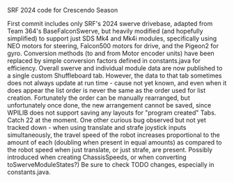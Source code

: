 SRF 2024 code for Crescendo Season

First commit includes only SRF's 2024 swerve drivebase, adapted from 
Team 364's BaseFalconSwerve, but heavily modified (and hopefully
simplified) to support just SDS Mk4 and Mk4i modules, specifically using NEO motors
for steering, Falcon500 motors for drive, and the Pigeon2 for gyro. 
Conversion methods (to and from Motor encoder units) have been replaced by simple conversion factors defined in constants.java for efficiency.
Overall swerve and individual module data are now published to a single custom Shuffleboard tab. However, the data to that tab sometimes does not always update at run time - cause not yet known, and even when it does appear the list order is never the same as the order used for list creation. Fortunately the order can be manually rearranged, but unfortunately once done, the new arrangement cannot be saved, since WPILIB does not support saving any layouts for "program created" Tabs. Catch 22 at the moment.
One other curious bug observed but not yet tracked down - when using translate and strafe joystick inputs simultaneously, the travel speed of the robot increases proportional to the amount of each (doubling when present in equal amounts) as compared to the robot speed when just translate, or just strafe, are present. Possibly introduced when creating ChassisSpeeds, or when converting toSwerveModuleStates?)
Be sure to check TODO changes, especially in constants.java.